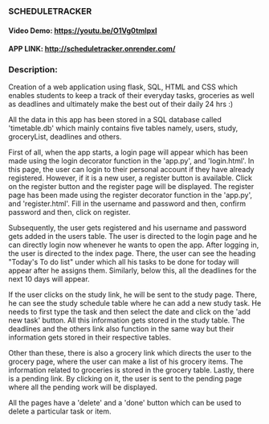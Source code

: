 ### SCHEDULETRACKER
#### Video Demo: https://youtu.be/O1Vg0tmlpxI

#### APP LINK: http://scheduletracker.onrender.com/

### Description:

Creation of a web application using flask, SQL, HTML and CSS which enables students to keep a track of their everyday tasks, groceries as well as deadlines and ultimately make the best out of their daily 24 hrs :)

All the data in this app has been stored in a SQL database called 'timetable.db' which mainly contains five tables namely, users, study, groceryList, deadlines and others.

First of all, when the app starts, a login page will appear which has been made using the login decorator function in the 'app.py', and 'login.html'. In this page, the user can login to their personal account if they have already registered. However, if it is a new user, a register button is available. Click on the register button and the register page will be displayed. The register page has been made using the register decorator function in the 'app.py', and 'register.html'. Fill in the username and password and then, confirm password and then, click on register.

Subsequently, the user gets registered and his username and password gets added in the users table. The user is directed to the login page and he can directly login now whenever he wants to open the app. After logging in, the user is directed to the index page. There, the user can see the heading "Today's To do list" under which all his tasks to be done for today will appear after he assigns them. Similarly, below this, all the deadlines for the next 10 days will appear.

If the user clicks on the study link, he will be sent to the study page. There, he can see the study schedule table where he can add a new study task. He needs to first type the task and then select the date and click on the 'add new task' button. All this information gets stored in the study table. The deadlines and the others link also function in the same way but their information gets stored in their respective tables.

Other than these, there is also a grocery link which directs the user to the grocery page, where the user can make a list of his grocery items. The information related to groceries is stored in the grocery table. Lastly, there is a pending link. By clicking on it, the user is sent to the pending page where all the pending work will be displayed.

All the pages have a 'delete' and a 'done' button which can be used to delete a particular task or item.
